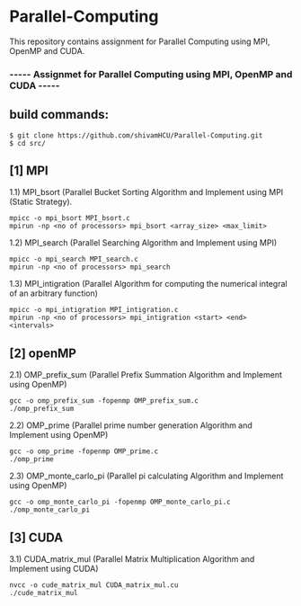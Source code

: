 # Parallel-Computing
This repository contains assignment for Parallel Computing using MPI, OpenMP and CUDA.
### ----- Assignmet for Parallel Computing using MPI, OpenMP and CUDA -----


## build commands:
```
$ git clone https://github.com/shivamHCU/Parallel-Computing.git
$ cd src/
```

## [1] MPI 
1.1) MPI_bsort (Parallel Bucket Sorting Algorithm and Implement using MPI (Static Strategy).
```
mpicc -o mpi_bsort MPI_bsort.c 
mpirun -np <no of processors> mpi_bsort <array_size> <max_limit>
```
1.2) MPI_search (Parallel Searching Algorithm and Implement using MPI)
```
mpicc -o mpi_search MPI_search.c 
mpirun -np <no of processors> mpi_search
``` 
1.3) MPI_intigration (Parallel Algorithm for computing the numerical integral of an arbitrary function)
```
mpicc -o mpi_intigration MPI_intigration.c 
mpirun -np <no of processors> mpi_intigration <start> <end> <intervals>
``` 
	
## [2] openMP
2.1) OMP_prefix_sum (Parallel Prefix Summation Algorithm and Implement using OpenMP)
```
gcc -o omp_prefix_sum -fopenmp OMP_prefix_sum.c
./omp_prefix_sum
```
2.2) OMP_prime (Parallel prime number generation Algorithm and Implement using OpenMP)
```
gcc -o omp_prime -fopenmp OMP_prime.c
./omp_prime
```
2.3) OMP_monte_carlo_pi (Parallel pi calculating Algorithm and Implement using OpenMP)
```
gcc -o omp_monte_carlo_pi -fopenmp OMP_monte_carlo_pi.c
./omp_monte_carlo_pi
```
## [3] CUDA

3.1) CUDA_matrix_mul (Parallel Matrix Multiplication Algorithm and Implement using CUDA)
```
nvcc -o cude_matrix_mul CUDA_matrix_mul.cu
./cude_matrix_mul
```
